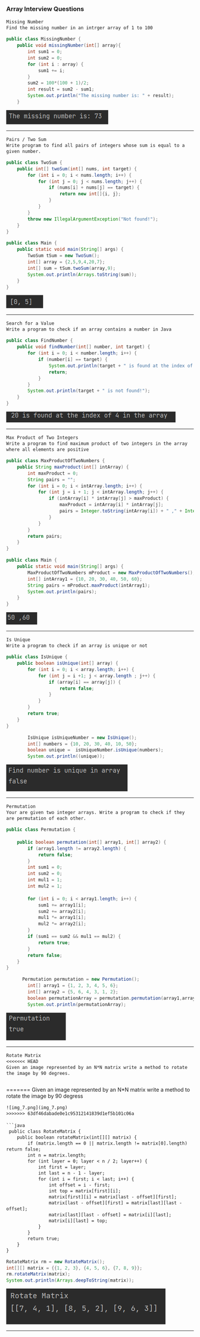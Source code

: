 ### Array Interview Questions

```
Missing Number
Find the missing number in an intrger array of 1 to 100
```
```java
public class MissingNumber {
    public void missingNumber(int[] array){
        int sum1 = 0;
        int sum2 = 0;
        for (int i : array) {
            sum1 += i;
        }
        sum2 = 100*(100 + 1)/2;
        int result = sum2 - sum1;
        System.out.println("The missing number is: " + result);
    }
```
![img.png](img.png)
***
```
Pairs / Two Sum
Write program to find all pairs of integers whose sum is equal to a given number.
```
```java
public class TwoSum {
    public int[] twoSum(int[] nums, int target) {
        for (int i = 0; i < nums.length; i++) {
            for (int j = 0; j < nums.length; j++) {
                if (nums[i] + nums[j] == target) {
                    return new int[]{i, j};
                }
            }
        }
        throw new IllegalArgumentException("Not found!");
    }
}
```
```java
public class Main {
    public static void main(String[] args) {
        TwoSum tSum = new TwoSum();
        int[] array = {2,5,9,4,20,7};
        int[] sum = tSum.twoSum(array,9);
        System.out.println(Arrays.toString(sum));
    }
}
```
![img_1.png](img_1.png)
***
```
Search for a Value
Write a program to check if an array contains a number in Java
```
```java
public class FindNumber {
    public void findNumber(int[] number, int target) {
        for (int i = 0; i < number.length; i++) {
            if (number[i] == target) {
                System.out.println(target + " is found at the index of " + i + " in the array");
                return;
            }
        }
        System.out.println(target + " is not found!");
    }
}
```
![img_2.png](img_2.png)
***
```
Max Product of Two Integers
Write a program to find maximum product of two integers in the array where all elements are positive
```
```java
public class MaxProductOfTwoNumbers {
    public String maxProduct(int[] intArray) {
        int maxProduct = 0;
        String pairs = "";
        for (int i = 0; i < intArray.length; i++) {
            for (int j = i + 1; j < intArray.length; j++) {
                if (intArray[i] * intArray[j] > maxProduct) {
                    maxProduct = intArray[i] * intArray[j];
                    pairs = Integer.toString(intArray[i]) + " ," + Integer.toString(intArray[j]);
                }
            }
        }
        return pairs;
    }
}
```
```java
public class Main {
    public static void main(String[] args) {
        MaxProductOfTwoNumbers mProduct = new MaxProductOfTwoNumbers();
        int[] intArray1 = {10, 20, 30, 40, 50, 60};
        String pairs = mProduct.maxProduct(intArray1);
        System.out.println(pairs);
    }
}
```
![img_3.png](img_3.png)
***
```
Is Unique
Write a program to check if an array is unique or not
```
```java
public class IsUnique {
    public boolean isUnique(int[] array) {
        for (int i = 0; i < array.length; i++) {
            for (int j = i +1; j < array.length ; j++) {
                if (array[i] == array[j]) {
                    return false;
                }
            }
        }
        return true;
    }
}
```
```java
        IsUnique isUniqueNumber = new IsUnique();
        int[] numbers = {10, 20, 30, 40, 10, 50};
        boolean unique =  isUniqueNumber.isUnique(numbers);
        System.out.println((unique));
```
![img_4.png](img_4.png)
***
```
Permutation
Your are given two integer arrays. Write a program to check if they are permutation of each other.
```
```java
public class Permutation {

    public boolean permutation(int[] array1, int[] array2) {
        if (array1.length != array2.length) {
            return false;
        }
        int sum1 = 0;
        int sum2 = 0;
        int mul1 = 1;
        int mul2 = 1;

        for (int i = 0; i < array1.length; i++) {
            sum1 += array1[i];
            sum2 += array2[i];
            mul1 *= array1[i];
            mul2 *= array2[i];
        }
        if (sum1 == sum2 && mul1 == mul2) {
            return true;
        }
        return false;
    }
}
```
```java
      Permutation permutation = new Permutation();
        int[] array1 = {1, 2, 3, 4, 5, 6};
        int[] array2 = {5, 6, 4, 3, 1, 2};
        boolean permutationArray = permutation.permutation(array1,array2);
        System.out.println(permutationArray);
```
![img_5.png](img_5.png)
***
```
Rotate Matrix
<<<<<<< HEAD
Given an image represented by an N*N matrix write a method to rotate the image by 90 degrees.
```
```java

```
=======
Given an image represented by an N*N matrix write a method to rotate the image by 90 degress
```
![img_7.png](img_7.png)
>>>>>>> 63df46dabade0e1c95312141839d1ef5b101c06a

```java
 public class RotateMatrix {
    public boolean rotateMatrix(int[][] matrix) {
        if (matrix.length == 0 || matrix.length != matrix[0].length) return false;
        int n = matrix.length;
        for (int layer = 0; layer < n / 2; layer++) {
            int first = layer;
            int last = n - 1 - layer;
            for (int i = first; i < last; i++) {
                int offset = i - first;
                int top = matrix[first][i];
                matrix[first][i] = matrix[last - offset][first];
                matrix[last - offset][first] = matrix[last][last - offset];
                matrix[last][last - offset] = matrix[i][last];
                matrix[i][last] = top;
            }
        }
        return true;
    }
}
```
```java
RotateMatrix rm = new RotateMatrix();
int[][] matrix = {{1, 2, 3}, {4, 5, 6}, {7, 8, 9}};
rm.rotateMatrix(matrix);
System.out.println(Arrays.deepToString(matrix));
```

![img_8.png](img_8.png)
***



